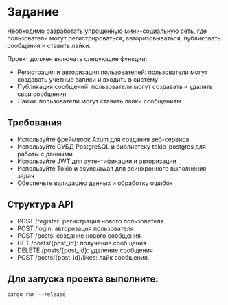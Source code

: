 # Задание
Необходимо разработать упрощенную мини-социальную сеть, где пользователи могут регистрироваться, авторизовываться, 
публиковать сообщения и ставить лайки.

Проект должен включать следующие функции:
* Регистрация и авторизация пользователей: пользователи могут создавать учетные записи и входить в систему 
* Публикация сообщений: пользователи могут создавать и удалять свои сообщения 
* Лайки: пользователи могут ставить лайки сообщениям

## Требования
* Используйте фреймворк Axum для создания веб-сервиса. 
* Используйте СУБД PostgreSQL и библиотеку tokio-postgres для работы с данными 
* Используйте JWT для аутентификации и авторизации 
* Используйте Tokio и async/await для асинхронного выполнения задач 
* Обеспечьте валидацию данных и обработку ошибок

## Структура API
* POST /register: регистрация нового пользователя 
* POST /login: авторизация пользователя 
* POST /posts: создание нового сообщения 
* GET /posts/{post_id}: получение сообщения 
* DELETE /posts/{post_id}: удаление сообщения 
* POST /posts/{post_id}/likes: лайк сообщения.

## Для запуска проекта выполните:
```shell
cargo run --release
```